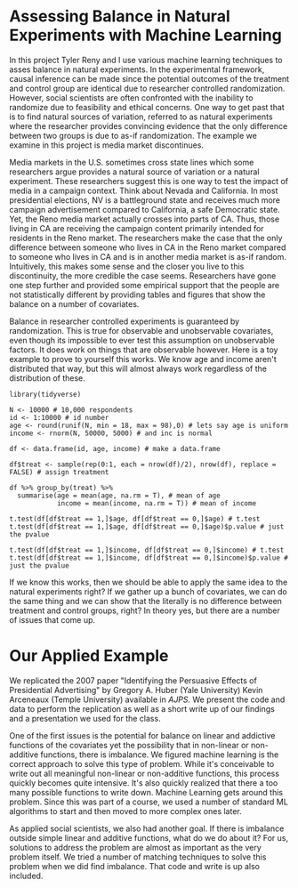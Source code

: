 # Assessing Balance in Natural Experiments with Machine Learning

In this project Tyler Reny and I use various machine learning techniques to asses balance in natural experiments. In the experimental framework, causal inference can be made since the potential outcomes of the treatment and control group are identical due to researcher controlled randomization. However, social scientists are often confronted with the inability to randomize due to feasibility and ethical concerns. One way to get past that is to find natural sources of variation, referred to as natural experiments where the researcher provides convincing evidence that the only difference between two groups is due to as-if randomization. The example we examine in this project is media market discontinues. 

Media markets in the U.S. sometimes cross state lines which some researchers argue provides a natural source of variation or a natural experiment. These researchers suggest this is one way to test the impact of media in a campaign context. Think about Nevada and California. In most presidential elections, NV is a battleground state and receives much more campaign advertisement compared to California, a safe Democratic state. Yet, the Reno media market actually crosses into parts of CA. Thus, those living in CA are receiving the campaign content primarily intended for residents in the Reno market. The researchers make the case that the only difference between someone who lives in CA in the Reno market compared to someone who lives in CA and is in another media market is as-if random. Intuitively, this makes some sense and the closer you live to this discontinuity, the more credible the case seems. Researchers have gone one step further and provided some empirical support that the people are not statistically different by providing tables and figures that show the balance on a number of covariates. 

Balance in researcher controlled experiments is guaranteed by randomization. This is true for observable and unobservable covariates, even though its impossible to ever test this assumption on unobservable factors. It does work on things that are observable however. Here is a toy example to prove to yourself this works. We know age and income aren't distributed that way, but this will almost always work regardless of the distribution of these.

```{r}
library(tidyverse)

N <- 10000 # 10,000 respondents
id <- 1:10000 # id number
age <- round(runif(N, min = 18, max = 98),0) # lets say age is uniform
income <- rnorm(N, 50000, 5000) # and inc is normal

df <- data.frame(id, age, income) # make a data.frame

df$treat <- sample(rep(0:1, each = nrow(df)/2), nrow(df), replace = FALSE) # assign treatment

df %>% group_by(treat) %>% 
  summarise(age = mean(age, na.rm = T), # mean of age
            income = mean(income, na.rm = T)) # mean of income 

t.test(df[df$treat == 1,]$age, df[df$treat == 0,]$age) # t.test 
t.test(df[df$treat == 1,]$age, df[df$treat == 0,]$age)$p.value # just the pvalue

t.test(df[df$treat == 1,]$income, df[df$treat == 0,]$income) # t.test
t.test(df[df$treat == 1,]$income, df[df$treat == 0,]$income)$p.value # just the pvalue
```

If we know this works, then we should be able to apply the same idea to the natural experiments right? If we gather up a bunch of covariates, we can do the same thing and we can show that the literally is no difference between treatment and control groups, right? In theory yes, but there are a number of issues that come up. 

# Our Applied Example

We replicated the 2007 paper "Identifying the Persuasive Effects of Presidential Advertising" by Gregory A. Huber (Yale University) Kevin Arceneaux (Temple University) available in *AJPS.* We present the code and data to perform the replication as well as a short write up of our findings and a presentation we used for the class. 

One of the first issues is the potential for balance on linear and addictive functions of the covariates yet the possibility that in non-linear or non-additive functions, there is imbalance. We figured machine learning is the correct approach to solve this type of problem. While it's conceivable to write out all meaningful non-linear or non-additive functions, this process quickly becomes quite intensive. It's also quickly realized that there a too many possible functions to write down. Machine Learning gets around this problem. Since this was part of a course, we used a number of standard ML algorithms to start and then moved to more complex ones later. 

As applied social scientists, we also had another goal. If there is imbalance outside simple linear and additive functions, what do we do about it? For us, solutions to address the problem are almost as important as the very problem itself. We tried a number of matching techniques to solve this problem when we did find imbalance. That code and write is up also included. 








